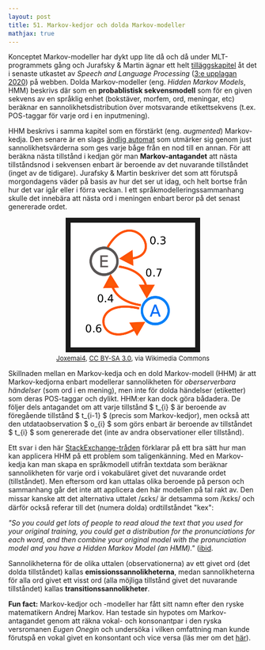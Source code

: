 ```yaml
---
layout: post
title: 51. Markov-kedjor och dolda Markov-modeller
mathjax: true
---
```


Konceptet Markov-modeller har dykt upp lite då och då under MLT-programmets gång och Jurafsky & Martin ägnar ett helt [tilläggskapitel](https://web.stanford.edu/~jurafsky/slp3/A.pdf) åt det i senaste utkastet av *Speech and Language Processing* ([3:e upplagan 2020](https://web.stanford.edu/~jurafsky/slp3/)) på webben. Dolda Markov-modeller (eng. *Hidden Markov Models*, HMM) beskrivs där som en **probablistisk sekvensmodell** som för en given sekvens av en språklig enhet (bokstäver, morfem, ord, meningar, etc) beräknar en sannolikhetsdistribution över motsvarande etikettsekvens (t.ex. POS-taggar för varje ord i en inputmening).

HHM beskrivs i samma kapitel som en förstärkt (eng. *augmented*) Markov-kedja. Den senare är en slags [ändlig automat](https://datatjej.github.io/Finite-state-machines-och-%C3%A4ndliga-automater/) som utmärker sig genom just sannolikhetsvärderna som ges varje båge från en nod till en annan. För att beräkna nästa tillstånd i kedjan gör man **Markov-antagandet** att nästa tillståndsnod i sekvensen enbart är beroende av det nuvarande tillståndet (inget av de tidigare). Jurafsky & Martin beskriver det som att förutspå morgondagens väder på basis av hur det ser ut idag, och helt bortse från hur det var igår eller i förra veckan. I ett språkmodelleringssammanhang skulle det innebära att nästa ord i meningen enbart beror på det senast genererade ordet.


<p align="center">
<img src="/images/markov_kedja.png" alt="En enkel Markov-kedja" width="50%" height="auto" border="10" /><br>
<font size="2"><a href="https://commons.wikimedia.org/wiki/File:Markovkate_01.svg">Joxemai4</a>, <a href="https://creativecommons.org/licenses/by-sa/3.0">CC BY-SA 3.0</a>, via Wikimedia Commons</font>
</p>

Skillnaden mellan en Markov-kedja och en dold Markov-modell (HHM) är att Markov-kedjorna enbart modellerar sannolikheten för *oberserverbara händelser* (som ord i en mening), men inte för dolda händelser (etiketter) som deras POS-taggar och dylikt. HHM:er kan dock göra bådadera. De följer dels antagandet om att varje tillstånd $ t_{i} $ är beroende av föregående tillstånd $ t_{i-1} $ (precis som Markov-kedjor), men också att den utdataobservation $ o_{i} $ som görs enbart är beroende av tillståndet $ t_{i} $ som genererade det (inte av andra observationer eller tillstånd). 

Ett svar i den här [StackExchange-tråden](https://stats.stackexchange.com/questions/148023/markov-chains-vs-hmm) förklarar på ett bra sätt hur man kan applicera HHM på ett problem som taligenkänning. Med en Markov-kedja kan man skapa en språkmodell utifrån textdata som beräknar sannolikheten för varje ord i vokabuläret givet det nuvarande ordet (tillståndet). Men eftersom ord kan uttalas olika beroende på person och sammanhang går det inte att applicera den här modellen på tal rakt av. Den missar kanske att det alternativa uttalet /ɕɛks/ är detsamma som /kɛks/ och därför också referar till det (numera dolda) ordtillståndet "kex": 

*"So you could get lots of people to read aloud the text that you used for your original training, you could get a distribution for the pronunciations for each word, and then combine your original model with the pronunciation model and you have a Hidden Markov Model (an HMM)."* ([ibid](https://stats.stackexchange.com/questions/148023/markov-chains-vs-hmm).

Sannolikheterna för de olika uttalen (observationerna) av ett givet ord (det dolda tillståndet) kallas **emissionssannolikheterna**, medan sannolikheterna för alla ord givet ett visst ord (alla möjliga tillstånd givet det nuvarande tillståndet) kallas **transitionssannolikheter**.

**Fun fact:** Markov-kedjor och -modeller har fått sitt namn efter den ryske matematikern Andrej Markov. Han testade sin hypotes om Markov-antagandet genom att räkna vokal- och konsonantpar i den ryska versromanen *Eugen Onegin* och undersöka i vilken omfattning man kunde förutspå en vokal givet en konsontant och vice versa (läs mer om det [här](https://www.americanscientist.org/article/first-links-in-the-markov-chain)).